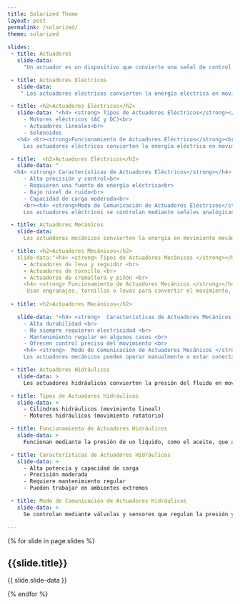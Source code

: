 ```yaml
---
title: Solarized Theme
layout: post
permalink: /solarized/
theme: solarized
 
slides:
 - title: Actuadores
   slide-data: 
     "Un actuador es un dispositivo que convierte una señal de control en movimiento mecánico. Dependiendo de la fuente de energía, se clasifican en eléctricos, mecánicos e hidráulicos."

 - title: Actuadores Eléctricos
   slide-data: 
    " Los actuadores eléctricos convierten la energía eléctrica en movimiento mecánico. Son altamente precisos y controlables, aunque requieren electricidad. Se utilizan en aplicaciones que demandan control exacto y bajo nivel de ruido."

 - title: <h2>Actuadores Eléctricos</h2>
   slide-data: "<h4> <strong> Tipos de Actuadores Eléctricos</strong></h4>
     - Motores eléctricos (AC y DC)<br>
     - Actuadores lineales<br>
     - Solenoides 
   <h4> <br><strong>Funcionamiento de Actuadores Eléctricos</strong><br></h4>
     Los actuadores eléctricos convierten la energía eléctrica en movimiento mediante campos magnéticos o sistemas de engranajes.      Pueden generar movimiento rotativo o lineal."

 - title:  <h2>Actuadores Eléctricos</h2>
   slide-data: "
  <h4> <strong> Características de Actuadores Eléctricos</strong></h4>
     - Alta precisión y control<br>
     - Requieren una fuente de energía eléctrica<br>
     - Bajo nivel de ruido<br>
     - Capacidad de carga moderada<br>
     <br><h4> <strong>Modo de Comunicación de Actuadores Eléctricos</strong> </h4>
     Los actuadores eléctricos se controlan mediante señales analógicas o digitales, como 0-10V o 4-20mA. Se conectan a PLCs o sistemas de automatización."

 - title: Actuadores Mecánicos
   slide-data: 
     Los actuadores mecánicos convierten la energía en movimiento mecánico utilizando engranajes, palancas o tornillos. Son altamente duraderos y se pueden controlar manual o automáticamente.

 - title: <h2>Actuadores Mecánicos</h2>
   slide-data:"<h4> <strong> Tipos de Actuadores Mecánicos </strong></h4>
     - Actuadores de leva y seguidor <br>
     - Actuadores de tornillo <br>
     - Actuadores de cremallera y piñón <br>
     <h4> <strong> Funcionamiento de Actuadores Mecánicos </strong></h4><br>
      Usan engranajes, tornillos o levas para convertir el movimiento, logrando así un control preciso sobre el movimiento rotatorio o lineal."
      
 - title: <h2>Actuadores Mecánicos</h2>

   slide-data: "<h4> <strong>  Características de Actuadores Mecánicos </strong></h4><br>
     - Alta durabilidad <br>
     - No siempre requieren electricidad <br>
     - Mantenimiento regular en algunos casos <br>
     - Ofrecen control preciso del movimiento <br>
     <h4> <strong>  Modo de Comunicación de Actuadores Mecánicos </strong></h4><br>
     Los actuadores mecánicos pueden operar manualmente o estar conectados a sistemas automáticos mediante sensores o motores. También pueden depender de conexiones mecánicas entre dispositivos."

 - title: Actuadores Hidráulicos
   slide-data: >
     Los actuadores hidráulicos convierten la presión del fluido en movimiento mecánico. Son ideales para aplicaciones de alta potencia donde se requieren fuerzas elevadas.

 - title: Tipos de Actuadores Hidráulicos
   slide-data: >
     - Cilindros hidráulicos (movimiento lineal)
     - Motores hidráulicos (movimiento rotatorio)

 - title: Funcionamiento de Actuadores Hidráulicos
   slide-data: >
     Funcionan mediante la presión de un líquido, como el aceite, que actúa sobre un pistón dentro de un cilindro. Esto permite la generación de grandes fuerzas para mover cargas pesadas.

 - title: Características de Actuadores Hidráulicos
   slide-data: >
     - Alta potencia y capacidad de carga
     - Precisión moderada
     - Requiere mantenimiento regular
     - Pueden trabajar en ambientes extremos

 - title: Modo de Comunicación de Actuadores Hidráulicos
   slide-data: >
     Se controlan mediante válvulas y sensores que regulan la presión y el flujo del fluido. Pueden conectarse a sistemas de control como PLCs mediante señales analógicas o digitales.

---
```


{% for slide in page.slides %}
                    
<section data-background="{% if slide.background %}{{slide.background}}{% else %}{{page.background}}{% endif %}">
  <h1>{{slide.title}}</h1>
  <p>{{ slide.slide-data }}</p>
</section>
                    
{% endfor %}
